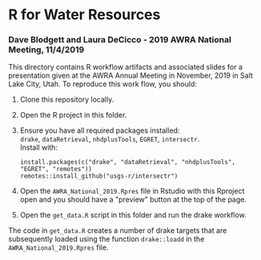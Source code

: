 # R for Water Resources
### Dave Blodgett and Laura DeCicco - 2019 AWRA National Meeting, 11/4/2019

This directory contains R workflow artifacts and associated slides for a presentation given at the AWRA Annual Meeting in November, 2019 in Salt Lake City, Utah. To reproduce this work flow, you should:  

1) Clone this repository locally.  
1) Open the R project in this folder.  
1) Ensure you have all required packages installed:   
   `drake`, `dataRetrieval`, `nhdplusTools`, `EGRET`, `intersectr`.  
   Install with:
   
   ```
   install.packages(c("drake", "dataRetrieval", "nhdplusTools", "EGRET", "remotes"))
   remotes::install_github("usgs-r/intersectr")
   ```
   
1) Open the `AWRA_National_2019.Rpres` file in Rstudio with this Rproject open and you should have a "preview" button at the top of the page.
1) Open the `get_data.R` script in this folder and run the drake workflow.

The code in `get_data.R` creates a number of drake targets that are subsequently loaded using the function `drake::loadd` in the `AWRA_National_2019.Rpres` file.
